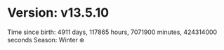 # Version: v13.5.10
Time since birth: 4911 days, 117865 hours, 7071900 minutes, 424314000 seconds
Season: Winter ❄️
